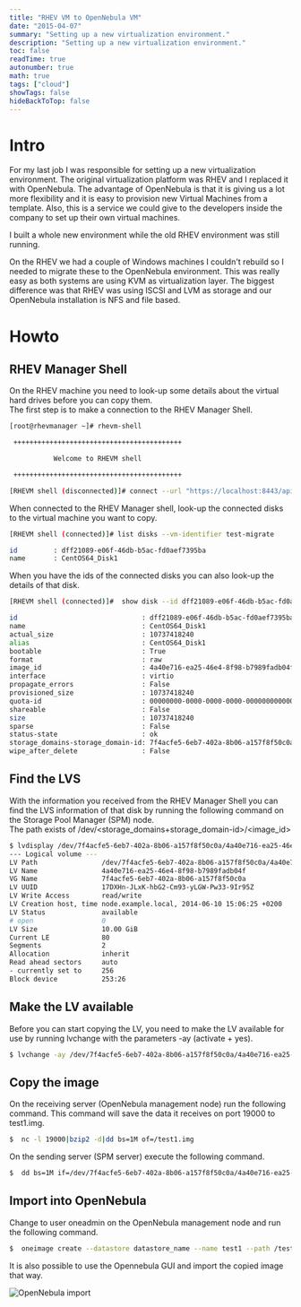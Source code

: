 ```yaml
---
title: "RHEV VM to OpenNebula VM"
date: "2015-04-07"
summary: "Setting up a new virtualization environment."
description: "Setting up a new virtualization environment."
toc: false
readTime: true
autonumber: true
math: true
tags: ["cloud"]
showTags: false
hideBackToTop: false
---
```


# Intro

For my last job I was responsible for setting up a new virtualization environment. The original virtualization platform was RHEV and I replaced it with OpenNebula. The advantage of OpenNebula is that it is giving us a lot more flexibility and it is easy to provision new Virtual Machines from a template. Also, this is a service we could give to the developers inside the company to set up their own virtual machines.

I built a whole new environment while the old RHEV environment was still running.

On the RHEV we had a couple of Windows machines I couldn't rebuild so I needed to migrate these to the OpenNebula environment. This was really easy as both systems are using KVM as virtualization layer. The biggest difference was that RHEV was using ISCSI and LVM as storage and our OpenNebula installation is NFS and file based.

# Howto

## RHEV Manager Shell

On the RHEV machine you need to look-up some details about the virtual hard drives before you can copy them.  
The first step is to make a connection to the RHEV Manager Shell.

```bash
[root@rhevmanager ~]# rhevm-shell

 ++++++++++++++++++++++++++++++++++++++++++

           Welcome to RHEVM shell

 ++++++++++++++++++++++++++++++++++++++++++

[RHEVM shell (disconnected)]# connect --url "https://localhost:8443/api" --user "username" --password "password" --insecure
```

When connected to the RHEV Manager shell, look-up the connected disks to the virtual machine you want to copy.

```bash
[RHEVM shell (connected)]# list disks --vm-identifier test-migrate

id         : dff21089-e06f-46db-b5ac-fd0aef7395ba
name       : CentOS64_Disk1
```

When you have the ids of the connected disks you can also look-up the details of that disk.

```bash
[RHEVM shell (connected)]#  show disk --id dff21089-e06f-46db-b5ac-fd0aef7395ba

id                               : dff21089-e06f-46db-b5ac-fd0aef7395ba
name                             : CentOS64_Disk1
actual_size                      : 10737418240
alias                            : CentOS64_Disk1
bootable                         : True
format                           : raw
image_id                         : 4a40e716-ea25-46e4-8f98-b7989fadb04f
interface                        : virtio
propagate_errors                 : False
provisioned_size                 : 10737418240
quota-id                         : 00000000-0000-0000-0000-000000000000
shareable                        : False
size                             : 10737418240
sparse                           : False
status-state                     : ok
storage_domains-storage_domain-id: 7f4acfe5-6eb7-402a-8b06-a157f8f50c0a
wipe_after_delete                : False
```

## Find the LVS

With the information you received from the RHEV Manager Shell you can find the LVS information of that disk by running the following command on the Storage Pool Manager (SPM) node.  
The path exists of /dev/&lt;storage_domains+storage_domain-id&gt;/&lt;image_id&gt;

```bash
$ lvdisplay /dev/7f4acfe5-6eb7-402a-8b06-a157f8f50c0a/4a40e716-ea25-46e4-8f98-b7989fadb04f
--- Logical volume ---
LV Path                /dev/7f4acfe5-6eb7-402a-8b06-a157f8f50c0a/4a40e716-ea25-46e4-8f98-b7989fadb04f
LV Name                4a40e716-ea25-46e4-8f98-b7989fadb04f
VG Name                7f4acfe5-6eb7-402a-8b06-a157f8f50c0a
LV UUID                17DXHn-JLxK-hbG2-Cm93-yLGW-Pw33-9Ir95Z
LV Write Access        read/write
LV Creation host, time node.example.local, 2014-06-10 15:06:25 +0200
LV Status              available
# open                 0
LV Size                10.00 GiB
Current LE             80
Segments               2
Allocation             inherit
Read ahead sectors     auto
- currently set to     256
Block device           253:26
```

## Make the LV available

Before you can start copying the LV, you need to make the LV available for use by running lvchange with the parameters -ay (activate + yes).

```bash
$ lvchange -ay /dev/7f4acfe5-6eb7-402a-8b06-a157f8f50c0a/4a40e716-ea25-46e4-8f98-b7989fadb04f
```

## Copy the image

On the receiving server (OpenNebula management node) run the following command. This command will save the data it receives on port 19000 to test1.img.

```bash
$  nc -l 19000|bzip2 -d|dd bs=1M of=/test1.img
```

On the sending server (SPM server) execute the following command.

```bash
$  dd bs=1M if=/dev/7f4acfe5-6eb7-402a-8b06-a157f8f50c0a/4a40e716-ea25-46e4-8f98-b7989fadb04f|bzip2 -c|nc <hostname.of.server> 19000
```

## Import into OpenNebula

Change to user oneadmin on the OpenNebula management node and run the following command.

```bash
$  oneimage create --datastore datastore_name --name test1 --path /test1.img --description "Imported test image"
```

It is also possible to use the Opennebula GUI and import the copied image that way.

![OpenNebula import](/img/opennebula_import.png "OpenNebula import")

